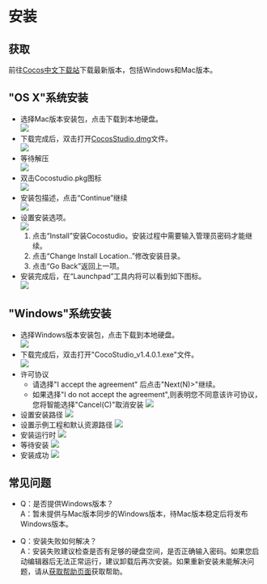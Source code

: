 # 安装

## 获取  

前往[Cocos中文下载站](http://cn.cocos2d-x.org/download)下载最新版本，包括Windows和Mac版本。

## "OS X"系统安装

- 选择Mac版本安装包，点击下载到本地硬盘。  
  ![](./res/1.png) 
- 下载完成后，双击打开[CocosStudio.dmg]()文件。    
  ![](./res/2.png) 
- 等待解压   
  ![](./res/3.png) 
- 双击Cocostudio.pkg图标   
  ![](./res/4.png) 
- 安装包描述，点击“Continue”继续   
  ![](./res/5.png) 
- 设置安装选项。  
  ![](./res/6.png) 
	1. 点击“Install”安装Cocostudio。安装过程中需要输入管理员密码才能继续。
	2. 点击“Change Install Location..”修改安装目录。
	3. 点击“Go Back”返回上一项。    
- 安装完成后，在“Launchpad”工具内将可以看到如下图标。   
  ![](./res/7.png) 

## "Windows"系统安装

- 选择Windows版本安装包，点击下载到本地硬盘。  
  ![](./res/win01.png) 
- 下载完成后，双击打开"CocoStudio_v1.4.0.1.exe"文件。   
  ![](./res/win02.png) 
- 许可协议
	- 请选择"I accept the agreement" 后点击"Next(N)>"继续。
	- 如果选择"I do not accept the agreement",则表明您不同意该许可协议，您将智能选择"Cancel(C)"取消安装
  ![](./res/win03.png) 
- 设置安装路径
  ![](./res/win04.png) 
- 设置示例工程和默认资源路径
  ![](./res/win05.png) 
- 安装运行时
  ![](./res/win06.png) 
- 等待安装
  ![](./res/win07.png) 
- 安装成功
  ![](./res/win08.png) 

## 常见问题
- Q：是否提供Windows版本？   
	A：暂未提供与Mac版本同步的Windows版本，待Mac版本稳定后将发布Windows版本。

- Q：安装失败如何解决？    
	A：安装失败建议检查是否有足够的硬盘空间，是否正确输入密码。如果您启动编辑器后无法正常运行，建议卸载后再次安装。如果重新安装未能解决问题，请从[获取帮助页面](../../contact_support/zh.md)获取帮助。